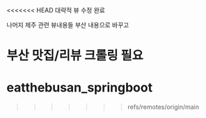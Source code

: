 <<<<<<< HEAD
대략적 뷰 수정 완료

나머지 제주 관련 뷰내용들 부산 내용으로 바꾸고

부산 맛집/리뷰 크롤링 필요
=======
# eatthebusan_springboot
>>>>>>> refs/remotes/origin/main
